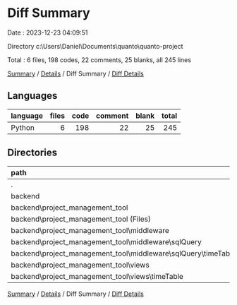 # Diff Summary

Date : 2023-12-23 04:09:51

Directory c:\\Users\\Daniel\\Documents\\quanto\\quanto-project

Total : 6 files,  198 codes, 22 comments, 25 blanks, all 245 lines

[Summary](results.md) / [Details](details.md) / Diff Summary / [Diff Details](diff-details.md)

## Languages
| language | files | code | comment | blank | total |
| :--- | ---: | ---: | ---: | ---: | ---: |
| Python | 6 | 198 | 22 | 25 | 245 |

## Directories
| path | files | code | comment | blank | total |
| :--- | ---: | ---: | ---: | ---: | ---: |
| . | 6 | 198 | 22 | 25 | 245 |
| backend | 6 | 198 | 22 | 25 | 245 |
| backend\\project_management_tool | 6 | 198 | 22 | 25 | 245 |
| backend\\project_management_tool (Files) | 1 | 4 | 0 | 0 | 4 |
| backend\\project_management_tool\\middleware | 1 | 44 | 4 | 6 | 54 |
| backend\\project_management_tool\\middleware\\sqlQuery | 1 | 44 | 4 | 6 | 54 |
| backend\\project_management_tool\\middleware\\sqlQuery\\timeTable | 1 | 44 | 4 | 6 | 54 |
| backend\\project_management_tool\\views | 4 | 150 | 18 | 19 | 187 |
| backend\\project_management_tool\\views\\timeTable | 4 | 150 | 18 | 19 | 187 |

[Summary](results.md) / [Details](details.md) / Diff Summary / [Diff Details](diff-details.md)